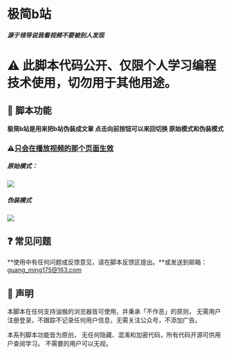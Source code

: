 # 极简b站

##### 源于领导说我看视频不要被别人发现

# ⚠ 此脚本代码公开、仅限个人学习编程技术使用，切勿用于其他用途。

##### 

## 📜 脚本功能

**极简b站是用来把b站伪装成文章 点击向前按钮可以来回切换 原始模式和伪装模式** 

### ⚠️<u>只会在播放视频的那个页面生效</u>

##### 原始模式：

![](https://cdn.jsdelivr.net/gh/rational-stars/picgo/%E5%8E%9F%E5%A7%8B%E6%A8%A1%E5%BC%8F.png)

##### 伪装模式

![](https://cdn.jsdelivr.net/gh/rational-stars/picgo/%E4%BC%AA%E8%A3%85%E6%A8%A1%E5%BC%8F.png)

## ❓ 常见问题

**使用中有任何问题或反馈意见，请在脚本反馈区提出。**或发送到邮箱：guang_ming175@163.com

## 🔔 声明

本脚本在任何支持油猴的浏览器皆可使用，并秉承「不作恶」的原则，
无需用户注册登录，不跟踪不记录任何用户信息，无需关注公众号，不添加广告。

本系列脚本功能皆为原创，
无任何隐藏、混淆和加密代码，所有代码开源可供用户查阅学习。
不需要的用户可以无视。